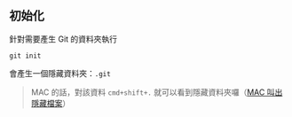 ## 初始化
針對需要產生 Git 的資料夾執行
```
git init
```
會產生一個隱藏資料夾：`.git`

>MAC 的話，對該資料 `cmd+shift+.` 就可以看到隱藏資料夾囉（[MAC 叫出隱藏檔案](https://macuknow.com/2017/08/26/1428/%e4%b8%89%e6%8b%9b%e8%ae%93-mac-%e9%a1%af%e7%a4%ba%e5%87%ba%e9%9a%b1%e8%97%8f%e6%aa%94%e6%a1%88/)）